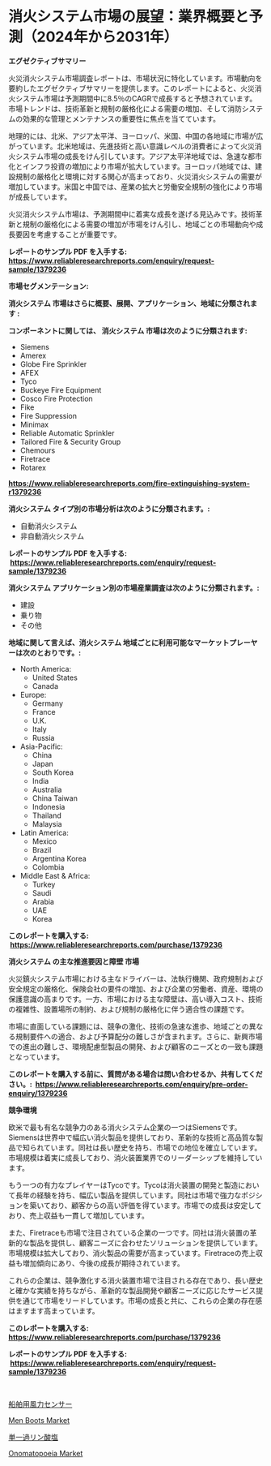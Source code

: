 <p><h1>消火システム市場の展望：業界概要と予測（2024年から2031年）</h1></p><p><strong>エグゼクティブサマリー</strong></p>
<p><p>火災消火システム市場調査レポートは、市場状況に特化しています。市場動向を要約したエグゼクティブサマリーを提供します。このレポートによると、火災消火システム市場は予測期間中に8.5％のCAGRで成長すると予想されています。市場トレンドは、技術革新と規制の厳格化による需要の増加、そして消防システムの効果的な管理とメンテナンスの重要性に焦点を当てています。</p><p>地理的には、北米、アジア太平洋、ヨーロッパ、米国、中国の各地域に市場が広がっています。北米地域は、先進技術と高い意識レベルの消費者によって火災消火システム市場の成長をけん引しています。アジア太平洋地域では、急速な都市化とインフラ投資の増加により市場が拡大しています。ヨーロッパ地域では、建設規制の厳格化と環境に対する関心が高まっており、火災消火システムの需要が増加しています。米国と中国では、産業の拡大と労働安全規制の強化により市場が成長しています。</p><p>火災消火システム市場は、予測期間中に着実な成長を遂げる見込みです。技術革新と規制の厳格化による需要の増加が市場をけん引し、地域ごとの市場動向や成長要因を考慮することが重要です。</p></p>
<p><strong>レポートのサンプル PDF を入手する: <a href="https://www.reliableresearchreports.com/enquiry/request-sample/1379236">https://www.reliableresearchreports.com/enquiry/request-sample/1379236</a></strong></p>
<p><strong>市場セグメンテーション:</strong></p>
<p><strong> 消火システム 市場はさらに概要、展開、アプリケーション、地域に分類されます :</strong></p>
<p><strong>コンポーネントに関しては、 消火システム 市場は次のように分類されます: &nbsp;</strong></p>
<p><ul><li>Siemens</li><li>Amerex</li><li>Globe Fire Sprinkler</li><li>AFEX</li><li>Tyco</li><li>Buckeye Fire Equipment</li><li>Cosco Fire Protection</li><li>Fike</li><li>Fire Suppression</li><li>Minimax</li><li>Reliable Automatic Sprinkler</li><li>Tailored Fire & Security Group</li><li>Chemours</li><li>Firetrace</li><li>Rotarex</li></ul></p>
<p><strong><a href="https://www.reliableresearchreports.com/fire-extinguishing-system-r1379236">https://www.reliableresearchreports.com/fire-extinguishing-system-r1379236</a></strong></p>
<p><strong> 消火システム タイプ別の市場分析は次のように分類されます。:</strong></p>
<p><ul><li>自動消火システム</li><li>非自動消火システム</li></ul></p>
<p><strong>レポートのサンプル PDF を入手する: &nbsp;<a href="https://www.reliableresearchreports.com/enquiry/request-sample/1379236">https://www.reliableresearchreports.com/enquiry/request-sample/1379236</a></strong></p>
<p><strong> 消火システム アプリケーション別の市場産業調査は次のように分類されます。:</strong></p>
<p><ul><li>建設</li><li>乗り物</li><li>その他</li></ul></p>
<p><strong>地域に関して言えば、消火システム 地域ごとに利用可能なマーケットプレーヤーは次のとおりです。:</strong></p>
<p><ul>
    <li>
        North America:
        <ul>
            <li>United States</li>
            <li>Canada</li>
        </ul>
    </li>
    <li>
        Europe:
        <ul>
            <li>Germany</li>
            <li>France</li>
            <li>U.K.</li>
            <li>Italy</li>
            <li>Russia</li>
        </ul>
    </li>
    <li>
        Asia-Pacific:
        <ul>
            <li>China</li>
            <li>Japan</li>
            <li>South Korea</li>
            <li>India</li>
            <li>Australia</li>
            <li>China Taiwan</li>
            <li>Indonesia</li>
            <li>Thailand</li>
            <li>Malaysia</li>
        </ul>
    </li>
    <li>
        Latin America:
        <ul>
            <li>Mexico</li>
            <li>Brazil</li>
            <li>Argentina Korea</li>
            <li>Colombia</li>
        </ul>
    </li>
    <li>
        Middle East & Africa:
        <ul>
            <li>Turkey</li>
            <li>Saudi</li>
            <li>Arabia</li>
            <li>UAE</li>
            <li>Korea</li>
        </ul>
    </li>
    </ul></p>
<p><strong>このレポートを購入する: &nbsp;<a href="https://www.reliableresearchreports.com/purchase/1379236">https://www.reliableresearchreports.com/purchase/1379236</a></strong></p>
<p><strong>消火システム の主な推進要因と障壁 市場</strong></p>
<p><p>火災鎮火システム市場における主なドライバーは、法執行機関、政府規制および安全規定の厳格化、保険会社の要件の増加、および企業の労働者、資産、環境の保護意識の高まりです。一方、市場における主な障壁は、高い導入コスト、技術の複雑性、設置場所の制約、および規制の厳格化に伴う適合性の課題です。</p><p>市場に直面している課題には、競争の激化、技術の急速な進歩、地域ごとの異なる規制要件への適合、および予算配分の難しさが含まれます。さらに、新興市場での進出の難しさ、環境配慮型製品の開発、および顧客のニーズとの一致も課題となっています。</p></p>
<p><strong>このレポートを購入する前に、質問がある場合は問い合わせるか、共有してください。:&nbsp; <a href="https://www.reliableresearchreports.com/enquiry/pre-order-enquiry/1379236">https://www.reliableresearchreports.com/enquiry/pre-order-enquiry/1379236</a></strong></p>
<p><strong>競争環境</strong></p>
<p><p>欧米で最も有名な競争力のある消火システム企業の一つはSiemensです。 Siemensは世界中で幅広い消火製品を提供しており、革新的な技術と高品質な製品で知られています。同社は長い歴史を持ち、市場での地位を確立しています。市場規模は着実に成長しており、消火装置業界でのリーダーシップを維持しています。</p><p>もう一つの有力なプレイヤーはTycoです。Tycoは消火装置の開発と製造において長年の経験を持ち、幅広い製品を提供しています。同社は市場で強力なポジションを築いており、顧客からの高い評価を得ています。市場での成長は安定しており、売上収益も一貫して増加しています。</p><p>また、Firetraceも市場で注目されている企業の一つです。同社は消火装置の革新的な製品を提供し、顧客ニーズに合わせたソリューションを提供しています。市場規模は拡大しており、消火製品の需要が高まっています。Firetraceの売上収益も増加傾向にあり、今後の成長が期待されています。</p><p>これらの企業は、競争激化する消火装置市場で注目される存在であり、長い歴史と確かな実績を持ちながら、革新的な製品開発や顧客ニーズに応じたサービス提供を通じて市場をリードしています。市場の成長と共に、これらの企業の存在感はますます高まっています。</p></p>
<p><strong>このレポートを購入する: &nbsp; <a href="https://www.reliableresearchreports.com/purchase/1379236">https://www.reliableresearchreports.com/purchase/1379236</a></strong></p>
<p><strong>レポートのサンプル PDF を入手する: &nbsp;<a href="https://www.reliableresearchreports.com/enquiry/request-sample/1379236">https://www.reliableresearchreports.com/enquiry/request-sample/1379236</a></strong><strong></strong></p>
<p>&nbsp;</p>
<p><p><a href="https://github.com/ycmtqqhvk3273/Market-Research-Report-List-1/blob/main/624135829896.md">船舶用風力センサー</a></p><p><a href="https://www.linkedin.com/pulse/decoding-men-boots-market-metrics-share-trends-growth-patterns-gcule?trackingId=5eRIqTJWgc3jvJgVFgbjLQ%3D%3D">Men Boots Market</a></p><p><a href="https://github.com/SarahFahey88/Market-Research-Report-List-1/blob/main/884939129893.md">単一過リン酸塩</a></p><p><a href="https://www.linkedin.com/pulse/onomatopoeia-market-insight-trends-growth-forecasted-from-u5koe?trackingId=bKP1FLVVNbn9fw%2F7N6jKPA%3D%3D">Onomatopoeia Market</a></p></p>
